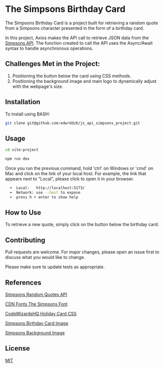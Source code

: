 # The Simpsons Birthday Card

The Simpsons Birthday Card is a project built for retrieving a random quote from a Simpsons character presented in the form of a birthday card.

In this project, Axios makes the API call to retrieve JSON data from the [Simpsons API](https://thesimpsonsquoteapi.glitch.me/). The function created to call the API uses the Async/Await syntax to handle asynchronous operations.

## Challenges Met in the Project:
1. Positioning the button below the card using CSS methods.
2. Positioning the background image and main logo to dynamically adjust with the webpage's size.

## Installation

To install using BASH:

```bash
git clone git@github.com:edwrddz6/js_api_simpsons_project.git
```

## Usage

```bash
cd vite-project

npm run dev
```

Once you run the previous command, hold 'ctrl' on Windows or 'cmd' on Mac and click on the link of your local host. For example, the link that appears next to "Local", please click to open it in your browser.

```bash
  ➜  Local:   http://localhost:5173/
  ➜  Network: use --host to expose
  ➜  press h + enter to show help
```

## How to Use

To retrieve a new quote, simply click on the button below the birthday card.

## Contributing

Pull requests are welcome. For major changes, please open an issue first
to discuss what you would like to change.

Please make sure to update tests as appropriate.

## References

[Simpsons Random Quotes API](https://thesimpsonsquoteapi.glitch.me/)

[CDN Fonts The Simpsons Font](https://www.cdnfonts.com/homer-simpson-revised.font)

[CodeWizardsHQ Holiday Card CSS](https://www.codewizardshq.com/html-css-tutorial-holiday-card/)

[Simpsons Birthday Card Image](https://www.etsy.com/listing/1415163213/homer-simpson-printable-greeting-card?gpla=1&gao=1&&utm_source=google&utm_medium=cpc&utm_campaign=shopping_us_e-paper_and_party_supplies-paper-greeting_cards-other&utm_custom1=_k_CjwKCAiAjrarBhAWEiwA2qWdCFRTggGSE6zIilZOhAXU9x8JMxEqcx3wJiBzktNG1MJCFm07dA7IihoCFcMQAvD_BwE_k_&utm_content=go_12563207983_123128386241_507186785941_pla-314261241547_c__1415163213_556308834&utm_custom2=12563207983&gad_source=1&gclid=CjwKCAiAjrarBhAWEiwA2qWdCFRTggGSE6zIilZOhAXU9x8JMxEqcx3wJiBzktNG1MJCFm07dA7IihoCFcMQAvD_BwE)

[Simpsons Background Image](https://417arcades.com/wallpaper-clouds-figure-background-simpsons-art-begin131920x1200/)

## License

[MIT](https://choosealicense.com/licenses/mit/)
